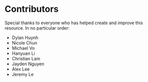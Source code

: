 # Contributors

Special thanks to everyone who has helped create and improve this resource. In no particular order:

- Dylan Huynh
- Nicole Chun
- Michael Vo
- Hanyuan Li
- Christian Lam
- Jayden Nguyen
- Alex Lee
- Jeremy Le
